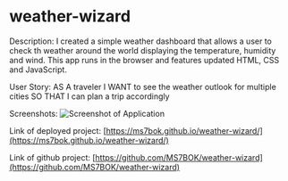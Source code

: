 # weather-wizard

Description:
I created a simple weather dashboard that allows a user to check th weather around the world displaying the temperature, humidity and wind. This app runs in the browser and features updated HTML, CSS and JavaScript.

User Story:
AS A traveler
I WANT to see the weather outlook for multiple cities
SO THAT I can plan a trip accordingly


Screenshots:
![Screenshot of Application](https://ms7bok.github.io/weather-wizard/assets/screenshot/weather-wizard.png)



Link of deployed project:
[https://ms7bok.github.io/weather-wizard/](https://ms7bok.github.io/weather-wizard/)

Link of github project:
[https://github.com/MS7BOK/weather-wizard](https://github.com/MS7BOK/weather-wizard)